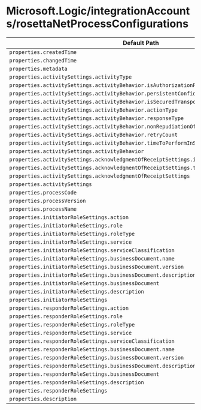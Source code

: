 # Microsoft.Logic/integrationAccounts/rosettaNetProcessConfigurations

| Default Path | Alias |
|---|---|
| `properties.createdTime` | `Microsoft.Logic/integrationAccounts/rosettaNetProcessConfigurations/createdTime` |
| `properties.changedTime` | `Microsoft.Logic/integrationAccounts/rosettaNetProcessConfigurations/changedTime` |
| `properties.metadata` | `Microsoft.Logic/integrationAccounts/rosettaNetProcessConfigurations/metadata` |
| `properties.activitySettings.activityType` | `Microsoft.Logic/integrationAccounts/rosettaNetProcessConfigurations/activitySettings.activityType` |
| `properties.activitySettings.activityBehavior.isAuthorizationRequired` | `Microsoft.Logic/integrationAccounts/rosettaNetProcessConfigurations/activitySettings.activityBehavior.isAuthorizationRequired` |
| `properties.activitySettings.activityBehavior.persistentConfidentialityScope` | `Microsoft.Logic/integrationAccounts/rosettaNetProcessConfigurations/activitySettings.activityBehavior.persistentConfidentialityScope` |
| `properties.activitySettings.activityBehavior.isSecuredTransportRequired` | `Microsoft.Logic/integrationAccounts/rosettaNetProcessConfigurations/activitySettings.activityBehavior.isSecuredTransportRequired` |
| `properties.activitySettings.activityBehavior.actionType` | `Microsoft.Logic/integrationAccounts/rosettaNetProcessConfigurations/activitySettings.activityBehavior.actionType` |
| `properties.activitySettings.activityBehavior.responseType` | `Microsoft.Logic/integrationAccounts/rosettaNetProcessConfigurations/activitySettings.activityBehavior.responseType` |
| `properties.activitySettings.activityBehavior.nonRepudiationOfOriginAndContent` | `Microsoft.Logic/integrationAccounts/rosettaNetProcessConfigurations/activitySettings.activityBehavior.nonRepudiationOfOriginAndContent` |
| `properties.activitySettings.activityBehavior.retryCount` | `Microsoft.Logic/integrationAccounts/rosettaNetProcessConfigurations/activitySettings.activityBehavior.retryCount` |
| `properties.activitySettings.activityBehavior.timeToPerformInSeconds` | `Microsoft.Logic/integrationAccounts/rosettaNetProcessConfigurations/activitySettings.activityBehavior.timeToPerformInSeconds` |
| `properties.activitySettings.activityBehavior` | `Microsoft.Logic/integrationAccounts/rosettaNetProcessConfigurations/activitySettings.activityBehavior` |
| `properties.activitySettings.acknowledgmentOfReceiptSettings.isNonRepudiationRequired` | `Microsoft.Logic/integrationAccounts/rosettaNetProcessConfigurations/activitySettings.acknowledgmentOfReceiptSettings.isNonRepudiationRequired` |
| `properties.activitySettings.acknowledgmentOfReceiptSettings.timeToAcknowledgeInSeconds` | `Microsoft.Logic/integrationAccounts/rosettaNetProcessConfigurations/activitySettings.acknowledgmentOfReceiptSettings.timeToAcknowledgeInSeconds` |
| `properties.activitySettings.acknowledgmentOfReceiptSettings` | `Microsoft.Logic/integrationAccounts/rosettaNetProcessConfigurations/activitySettings.acknowledgmentOfReceiptSettings` |
| `properties.activitySettings` | `Microsoft.Logic/integrationAccounts/rosettaNetProcessConfigurations/activitySettings` |
| `properties.processCode` | `Microsoft.Logic/integrationAccounts/rosettaNetProcessConfigurations/processCode` |
| `properties.processVersion` | `Microsoft.Logic/integrationAccounts/rosettaNetProcessConfigurations/processVersion` |
| `properties.processName` | `Microsoft.Logic/integrationAccounts/rosettaNetProcessConfigurations/processName` |
| `properties.initiatorRoleSettings.action` | `Microsoft.Logic/integrationAccounts/rosettaNetProcessConfigurations/initiatorRoleSettings.action` |
| `properties.initiatorRoleSettings.role` | `Microsoft.Logic/integrationAccounts/rosettaNetProcessConfigurations/initiatorRoleSettings.role` |
| `properties.initiatorRoleSettings.roleType` | `Microsoft.Logic/integrationAccounts/rosettaNetProcessConfigurations/initiatorRoleSettings.roleType` |
| `properties.initiatorRoleSettings.service` | `Microsoft.Logic/integrationAccounts/rosettaNetProcessConfigurations/initiatorRoleSettings.service` |
| `properties.initiatorRoleSettings.serviceClassification` | `Microsoft.Logic/integrationAccounts/rosettaNetProcessConfigurations/initiatorRoleSettings.serviceClassification` |
| `properties.initiatorRoleSettings.businessDocument.name` | `Microsoft.Logic/integrationAccounts/rosettaNetProcessConfigurations/initiatorRoleSettings.businessDocument.name` |
| `properties.initiatorRoleSettings.businessDocument.version` | `Microsoft.Logic/integrationAccounts/rosettaNetProcessConfigurations/initiatorRoleSettings.businessDocument.version` |
| `properties.initiatorRoleSettings.businessDocument.description` | `Microsoft.Logic/integrationAccounts/rosettaNetProcessConfigurations/initiatorRoleSettings.businessDocument.description` |
| `properties.initiatorRoleSettings.businessDocument` | `Microsoft.Logic/integrationAccounts/rosettaNetProcessConfigurations/initiatorRoleSettings.businessDocument` |
| `properties.initiatorRoleSettings.description` | `Microsoft.Logic/integrationAccounts/rosettaNetProcessConfigurations/initiatorRoleSettings.description` |
| `properties.initiatorRoleSettings` | `Microsoft.Logic/integrationAccounts/rosettaNetProcessConfigurations/initiatorRoleSettings` |
| `properties.responderRoleSettings.action` | `Microsoft.Logic/integrationAccounts/rosettaNetProcessConfigurations/responderRoleSettings.action` |
| `properties.responderRoleSettings.role` | `Microsoft.Logic/integrationAccounts/rosettaNetProcessConfigurations/responderRoleSettings.role` |
| `properties.responderRoleSettings.roleType` | `Microsoft.Logic/integrationAccounts/rosettaNetProcessConfigurations/responderRoleSettings.roleType` |
| `properties.responderRoleSettings.service` | `Microsoft.Logic/integrationAccounts/rosettaNetProcessConfigurations/responderRoleSettings.service` |
| `properties.responderRoleSettings.serviceClassification` | `Microsoft.Logic/integrationAccounts/rosettaNetProcessConfigurations/responderRoleSettings.serviceClassification` |
| `properties.responderRoleSettings.businessDocument.name` | `Microsoft.Logic/integrationAccounts/rosettaNetProcessConfigurations/responderRoleSettings.businessDocument.name` |
| `properties.responderRoleSettings.businessDocument.version` | `Microsoft.Logic/integrationAccounts/rosettaNetProcessConfigurations/responderRoleSettings.businessDocument.version` |
| `properties.responderRoleSettings.businessDocument.description` | `Microsoft.Logic/integrationAccounts/rosettaNetProcessConfigurations/responderRoleSettings.businessDocument.description` |
| `properties.responderRoleSettings.businessDocument` | `Microsoft.Logic/integrationAccounts/rosettaNetProcessConfigurations/responderRoleSettings.businessDocument` |
| `properties.responderRoleSettings.description` | `Microsoft.Logic/integrationAccounts/rosettaNetProcessConfigurations/responderRoleSettings.description` |
| `properties.responderRoleSettings` | `Microsoft.Logic/integrationAccounts/rosettaNetProcessConfigurations/responderRoleSettings` |
| `properties.description` | `Microsoft.Logic/integrationAccounts/rosettaNetProcessConfigurations/description` |

